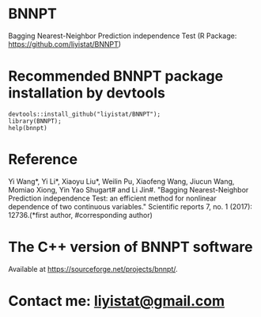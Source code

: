 # BNNPT
Bagging Nearest-Neighbor Prediction independence Test (R Package: https://github.com/liyistat/BNNPT)


# Recommended BNNPT package installation  by devtools
```{r}
devtools::install_github("liyistat/BNNPT");
library(BNNPT);
help(bnnpt)
```

# Reference
Yi Wang*, Yi Li*, Xiaoyu Liu*, Weilin Pu, Xiaofeng Wang, Jiucun Wang, Momiao Xiong, Yin Yao Shugart# and Li Jin#. "Bagging Nearest-Neighbor Prediction independence Test: an efficient method for nonlinear dependence of two continuous variables." Scientific reports 7, no. 1 (2017): 12736.(*first author, #corresponding author)


# The C++ version of BNNPT software
Available at https://sourceforge.net/projects/bnnpt/.

# Contact me: liyistat@gmail.com
